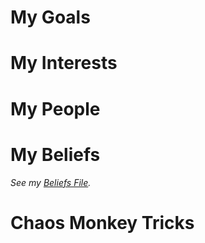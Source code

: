 # My Goals

# My Interests

# My People

# My Beliefs
*See my [Beliefs File](Beliefs.md).*

# Chaos Monkey Tricks